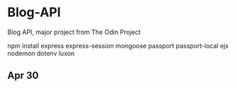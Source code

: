 # Blog-API
 Blog API, major project from The Odin Project


npm install express express-session mongoose passport passport-local ejs nodemon dotenv luxon

Apr 30
- 

